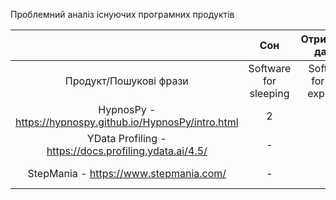 Проблемний аналіз існуючих програмних продуктів

|                             	                             |          Сон          |       Отримання даних       |        Танці         |Тип лицензії|Примітка|
|:---------------------------------------------------------:|:---------------------:|:---------------------------:|:--------------------:|:----:|:----:|
|                  Продукт/Пошукові фрази                   | Software for sleeping | Software for data exploring | Software for dancing |||
| HypnosPy - https://hypnospy.github.io/HypnosPy/intro.html |           2           |              -              |          -           |Open Source||
|  YData Profiling - https://docs.profiling.ydata.ai/4.5/   |           -           |              2              |          -           |Open Source||
|                      StepMania   - https://www.stepmania.com/                       |           -           |              -              |          1           |Open Source||
